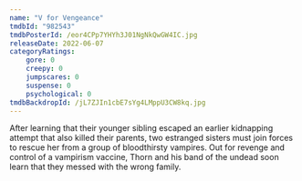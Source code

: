 ```yaml
---
name: "V for Vengeance"
tmdbId: "982543"
tmdbPosterId: /eor4CPp7YHYh3J01NgNkQwGW4IC.jpg
releaseDate: 2022-06-07
categoryRatings:
    gore: 0
    creepy: 0
    jumpscares: 0
    suspense: 0
    psychological: 0
tmdbBackdropId: /jL7ZJIn1cbE7sYg4LMppU3CW8kq.jpg
---
```

After learning that their younger sibling escaped an earlier kidnapping attempt that also killed their parents, two estranged sisters must join forces to rescue her from a group of bloodthirsty vampires. Out for revenge and control of a vampirism vaccine, Thorn and his band of the undead soon learn that they messed with the wrong family.
